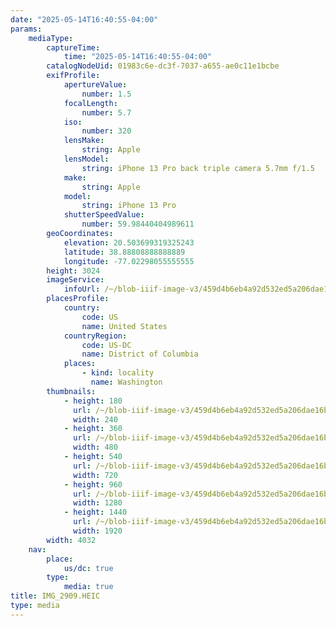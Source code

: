 ```yaml
---
date: "2025-05-14T16:40:55-04:00"
params:
    mediaType:
        captureTime:
            time: "2025-05-14T16:40:55-04:00"
        catalogNodeUid: 01983c6e-dc3f-7037-a655-ae0c11e1bcbe
        exifProfile:
            apertureValue:
                number: 1.5
            focalLength:
                number: 5.7
            iso:
                number: 320
            lensMake:
                string: Apple
            lensModel:
                string: iPhone 13 Pro back triple camera 5.7mm f/1.5
            make:
                string: Apple
            model:
                string: iPhone 13 Pro
            shutterSpeedValue:
                number: 59.98440404989611
        geoCoordinates:
            elevation: 20.503699319325243
            latitude: 38.88808888888889
            longitude: -77.02298055555555
        height: 3024
        imageService:
            infoUrl: /~/blob-iiif-image-v3/459d4b6eb4a92d532ed5a206dae16b0d03dd8aea5c1c3243b1607226dec95b46/info.json
        placesProfile:
            country:
                code: US
                name: United States
            countryRegion:
                code: US-DC
                name: District of Columbia
            places:
                - kind: locality
                  name: Washington
        thumbnails:
            - height: 180
              url: /~/blob-iiif-image-v3/459d4b6eb4a92d532ed5a206dae16b0d03dd8aea5c1c3243b1607226dec95b46/full/240%2C180/0/default.jpg
              width: 240
            - height: 360
              url: /~/blob-iiif-image-v3/459d4b6eb4a92d532ed5a206dae16b0d03dd8aea5c1c3243b1607226dec95b46/full/480%2C360/0/default.jpg
              width: 480
            - height: 540
              url: /~/blob-iiif-image-v3/459d4b6eb4a92d532ed5a206dae16b0d03dd8aea5c1c3243b1607226dec95b46/full/720%2C540/0/default.jpg
              width: 720
            - height: 960
              url: /~/blob-iiif-image-v3/459d4b6eb4a92d532ed5a206dae16b0d03dd8aea5c1c3243b1607226dec95b46/full/1280%2C960/0/default.jpg
              width: 1280
            - height: 1440
              url: /~/blob-iiif-image-v3/459d4b6eb4a92d532ed5a206dae16b0d03dd8aea5c1c3243b1607226dec95b46/full/1920%2C1440/0/default.jpg
              width: 1920
        width: 4032
    nav:
        place:
            us/dc: true
        type:
            media: true
title: IMG_2909.HEIC
type: media
---
```

